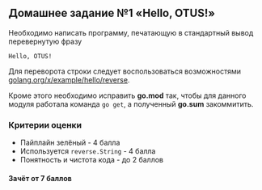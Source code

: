 ## Домашнее задание №1 «Hello, OTUS!»

Необходимо написать программу, печатающую в стандартный вывод перевернутую фразу
```
Hello, OTUS!
```

Для переворота строки следует воспользоваться возможностями
[golang.org/x/example/hello/reverse](golang.org/x/example/hello/reverse).

Кроме этого необходимо исправить **go.mod** так, чтобы для данного модуля работала
команда `go get`, а полученный **go.sum** закоммитить.

### Критерии оценки
- Пайплайн зелёный - 4 балла
- Используется `reverse.String` - 4 балла
- Понятность и чистота кода - до 2 баллов

#### Зачёт от 7 баллов
